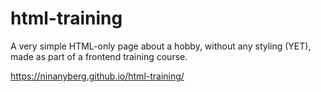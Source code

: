 # html-training

A very simple HTML-only page about a hobby, without any styling (YET), made as part of a frontend training course.

https://ninanyberg.github.io/html-training/
